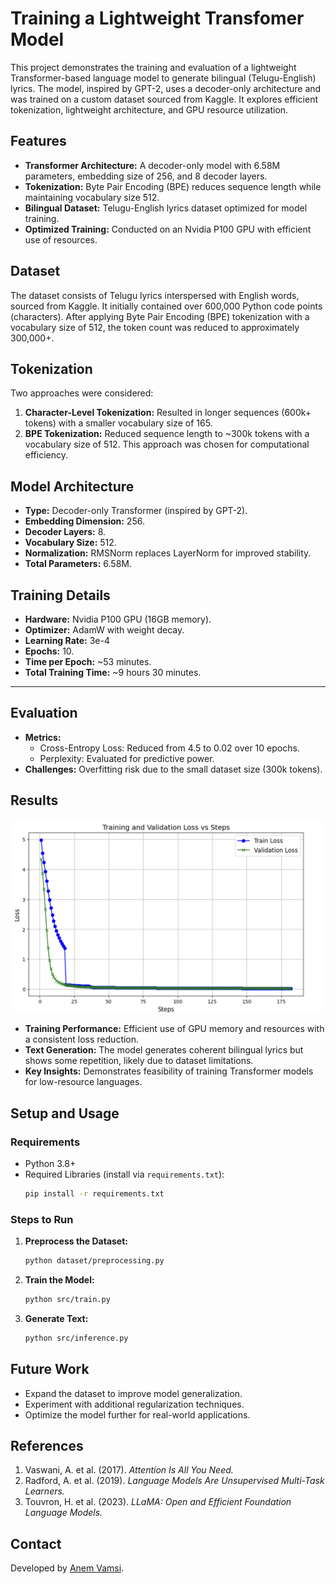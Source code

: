 # Training a Lightweight Transfomer Model

This project demonstrates the training and evaluation of a lightweight Transformer-based language model to generate bilingual (Telugu-English) lyrics. The model, inspired by GPT-2, uses a decoder-only architecture and was trained on a custom dataset sourced from Kaggle. It explores efficient tokenization, lightweight architecture, and GPU resource utilization.

## Features
- **Transformer Architecture:** A decoder-only model with 6.58M parameters, embedding size of 256, and 8 decoder layers.
- **Tokenization:** Byte Pair Encoding (BPE) reduces sequence length while maintaining vocabulary size 512.
- **Bilingual Dataset:** Telugu-English lyrics dataset optimized for model training.
- **Optimized Training:** Conducted on an Nvidia P100 GPU with efficient use of resources.



## Dataset
The dataset consists of Telugu lyrics interspersed with English words, sourced from Kaggle. It initially contained over 600,000 Python code points (characters). After applying Byte Pair Encoding (BPE) tokenization with a vocabulary size of 512, the token count was reduced to approximately 300,000+.



## Tokenization
Two approaches were considered:
1. **Character-Level Tokenization:** Resulted in longer sequences (600k+ tokens) with a smaller vocabulary size of 165.
2. **BPE Tokenization:** Reduced sequence length to ~300k tokens with a vocabulary size of 512. This approach was chosen for computational efficiency.



## Model Architecture
- **Type:** Decoder-only Transformer (inspired by GPT-2).
- **Embedding Dimension:** 256.
- **Decoder Layers:** 8.
- **Vocabulary Size:** 512.
- **Normalization:** RMSNorm replaces LayerNorm for improved stability.
- **Total Parameters:** 6.58M.



## Training Details
- **Hardware:** Nvidia P100 GPU (16GB memory).
- **Optimizer:** AdamW with weight decay.
- **Learning Rate:** 3e-4
- **Epochs:** 10.
- **Time per Epoch:** ~53 minutes.
- **Total Training Time:** ~9 hours 30 minutes.

---

## Evaluation
- **Metrics:**
  - Cross-Entropy Loss: Reduced from 4.5 to 0.02 over 10 epochs.
  - Perplexity: Evaluated for predictive power.
- **Challenges:** Overfitting risk due to the small dataset size (300k tokens).



## Results

![training loss curve](lyricGPT_training.png)
- **Training Performance:** Efficient use of GPU memory and resources with a consistent loss reduction.
- **Text Generation:** The model generates coherent bilingual lyrics but shows some repetition, likely due to dataset limitations.
- **Key Insights:** Demonstrates feasibility of training Transformer models for low-resource languages.



## Setup and Usage

### Requirements
- Python 3.8+
- Required Libraries (install via `requirements.txt`):
  ```bash
  pip install -r requirements.txt
  ```

### Steps to Run
1. **Preprocess the Dataset:**
   ```bash
   python dataset/preprocessing.py
   ```
2. **Train the Model:**
   ```bash
   python src/train.py
   ```
3. **Generate Text:**
   ```bash
   python src/inference.py
   ```



## Future Work
- Expand the dataset to improve model generalization.
- Experiment with additional regularization techniques.
- Optimize the model further for real-world applications.



## References
1. Vaswani, A. et al. (2017). *Attention Is All You Need.*
2. Radford, A. et al. (2019). *Language Models Are Unsupervised Multi-Task Learners.*
3. Touvron, H. et al. (2023). *LLaMA: Open and Efficient Foundation Language Models.*



## Contact
Developed by [Anem Vamsi](mailto:anemvamsi4@gmail.com). 
